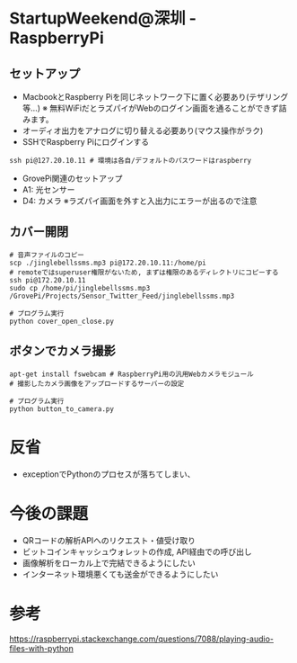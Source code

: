 # StartupWeekend@深圳 - RaspberryPi
## セットアップ
* MacbookとRaspberry Piを同じネットワーク下に置く必要あり(テザリング等...)
  ※ 無料WiFiだとラズパイがWebのログイン画面を通ることができず詰みます。
* オーディオ出力をアナログに切り替える必要あり(マウス操作がラク)
* SSHでRaspberry Piにログインする
```console
ssh pi@127.20.10.11 # 環境は各自/デフォルトのパスワードはraspberry
```

* GrovePi関連のセットアップ
* A1: 光センサー
* D4: カメラ
  ※ラズパイ画面を外すと入出力にエラーが出るので注意


## カバー開閉
```console
# 音声ファイルのコピー
scp ./jinglebellssms.mp3 pi@172.20.10.11:/home/pi
# remoteではsuperuser権限がないため, まずは権限のあるディレクトリにコピーする
ssh pi@172.20.10.11
sudo cp /home/pi/jinglebellssms.mp3 /GrovePi/Projects/Sensor_Twitter_Feed/jinglebellssms.mp3

# プログラム実行
python cover_open_close.py
```


## ボタンでカメラ撮影
```
apt-get install fswebcam # RaspberryPi用の汎用Webカメラモジュール
# 撮影したカメラ画像をアップロードするサーバーの設定

# プログラム実行
python button_to_camera.py
```


# 反省
* exceptionでPythonのプロセスが落ちてしまい、


# 今後の課題
* QRコードの解析APIへのリクエスト・値受け取り
* ビットコインキャッシュウォレットの作成, API経由での呼び出し
* 画像解析をローカル上で完結できるようにしたい
* インターネット環境悪くても送金ができるようにしたい


# 参考
https://raspberrypi.stackexchange.com/questions/7088/playing-audio-files-with-python  